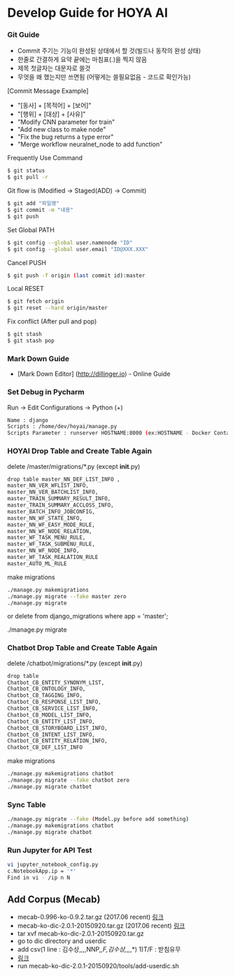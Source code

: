 # Develop Guide for HOYA AI
### Git Guide 
 - Commit 주기는 기능이 완성된 상태에서 할 것(빌드나 동작의 완성 상태)
 - 한줄로 간결하게 요약 끝에는 마침표(.)을 찍지 않음
 - 제목 첫글자는 대문자로 쓸것
 - 무엇을 왜 했는지만 쓰면됨 (어떻게는 쓸필요없음 - 코드로 확인가능)
 
[Commit Message Example]
 - "[동사] + [목적어] + [보어]"
 - "[행위] + [대상] + [사유]"
 - "Modify CNN parameter for train"
 - "Add new class to make node"
 - "Fix the bug returns a type error"
 - "Merge workflow neuralnet_node to add function"

Frequently Use Command 
```sh
$ git status
$ git pull -r
 ```
Git flow is (Modified -> Staged(ADD) -> Commit)
 ```sh
$ git add "파일명"
$ git commit -m "내용"
$ git push
  ```
Set Global PATH
```sh
$ git config --global user.namenode "ID" 
$ git config --global user.email "ID@XXX.XXX"
```
Cancel PUSH
```sh
$ git push -f origin (last commit id):master
```
Local RESET
```sh
$ git fetch origin
$ git reset --hard origin/master
```
Fix conflict (After pull and pop)
```sh
$ git stash
$ git stash pop 
```


### Mark Down Guide
* [Mark Down Editor] (http://dillinger.io) - Online Guide

### Set Debug in Pycharm
Run -> Edit Configurations -> Python (+)
```sh
Name : django
Scripts : /home/dev/hoyai/manage.py
Scripts Parameter : runserver HOSTNAME:8000 (ex:HOSTNAME - Docker Container ID)
```

### HOYAI Drop Table and Create Table Again
delete /master/migrations/*.py (except __init__.py)
```sh
drop table master_NN_DEF_LIST_INFO ,
master_NN_VER_WFLIST_INFO, 
master_NN_VER_BATCHLIST_INFO, 
master_TRAIN_SUMMARY_RESULT_INFO, 
master_TRAIN_SUMMARY_ACCLOSS_INFO, 
master_BATCH_INFO_JOBCONFIG,
master_NN_WF_STATE_INFO, 
master_NN_WF_EASY_MODE_RULE, 
master_NN_WF_NODE_RELATION, 
master_WF_TASK_MENU_RULE, 
master_WF_TASK_SUBMENU_RULE, 
master_NN_WF_NODE_INFO, 
master_WF_TASK_REALATION_RULE
master_AUTO_ML_RULE
```
make migrations
```sh
./manage.py makemigrations
./manage.py migrate --fake master zero
./manage.py migrate
```
or 
delete from django_migrations where app = 'master'; 

./manage.py migrate

### Chatbot Drop Table and Create Table Again
delete /chatbot/migrations/*.py (except __init__.py)
```sh
drop table
Chatbot_CB_ENTITY_SYNONYM_LIST,
Chatbot_CB_ONTOLOGY_INFO,
Chatbot_CB_TAGGING_INFO,
Chatbot_CB_RESPONSE_LIST_INFO,
Chatbot_CB_SERVICE_LIST_INFO,
Chatbot_CB_MODEL_LIST_INFO,
Chatbot_CB_ENTITY_LIST_INFO,
Chatbot_CB_STORYBOARD_LIST_INFO,
Chatbot_CB_INTENT_LIST_INFO,
Chatbot_CB_ENTITY_RELATION_INFO,
Chatbot_CB_DEF_LIST_INFO
```
make migrations
```sh
./manage.py makemigrations chatbot
./manage.py migrate --fake chatbot zero
./manage.py migrate chatbot
```
### Sync Table
```sh
./manage.py migrate --fake (Model.py before add something)
./manage.py makemigrations chatbot
./manage.py migrate chatbot
```

### Run Jupyter for API Test
```sh
vi jupyter_notebook_config.py 
c.NotebookApp.ip = '*'
Find in vi - /ip n N
```

## Add Corpus (Mecab)
- mecab-0.996-ko-0.9.2.tar.gz (2017.06 recent) [링크](https://bitbucket.org/eunjeon/mecab-ko/downloads/)
- mecab-ko-dic-2.0.1-20150920.tar.gz (2017.06 recent) [링크](https://bitbucket.org/eunjeon/mecab-ko-dic/downloads/)
- tar xvf mecab-ko-dic-2.0.1-20150920.tar.gz
- go to dic directory and userdic
- add csv(1 line : 김수상,,,,NNP,*,F,김수상,*,*,*,*) 1)T/F : 받침유무
- [링크](http://andersonjo.github.io/nlp/2016/12/28/NLP/)
- run mecab-ko-dic-2.0.1-20150920/tools/add-userdic.sh

